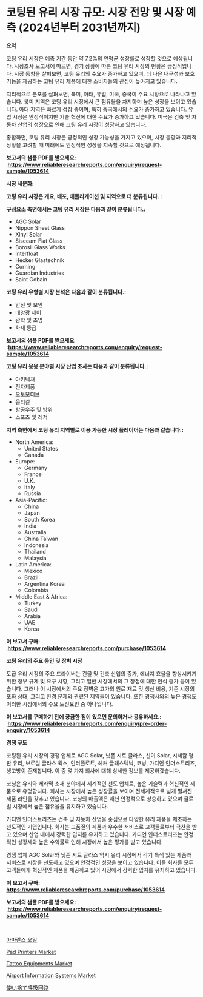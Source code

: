 <p><h1>코팅된 유리 시장 규모: 시장 전망 및 시장 예측 (2024년부터 2031년까지)</h1></p><p><strong>요약</strong></p>
<p><p>코팅 유리 시장은 예측 기간 동안 약 7.2%의 연평균 성장률로 성장할 것으로 예상됩니다. 시장조사 보고서에 따르면, 경기 상황에 따른 코팅 유리 시장의 현황은 긍정적입니다. 시장 동향을 살펴보면, 코팅 유리의 수요가 증가하고 있으며, 더 나은 내구성과 보호 기능을 제공하는 코팅 유리 제품에 대한 소비자들의 관심이 높아지고 있습니다.</p><p>지리적으로 분포를 살펴보면, 북미, 아태, 유럽, 미국, 중국이 주요 시장으로 나타나고 있습니다. 북미 지역은 코팅 유리 시장에서 큰 점유율을 차지하며 높은 성장을 보이고 있습니다. 아태 지역은 빠르게 성장 중이며, 특히 중국에서의 수요가 증가하고 있습니다. 유럽 시장은 안정적이지만 기술 혁신에 대한 수요가 증가하고 있습니다. 미국은 건축 및 자동차 산업의 성장으로 인해 코팅 유리 시장이 성장하고 있습니다.</p><p>종합하면, 코팅 유리 시장은 긍정적인 성장 가능성을 가지고 있으며, 시장 동향과 지리적 상황을 고려할 때 미래에도 안정적인 성장을 지속할 것으로 예상됩니다.</p></p>
<p><strong>보고서의 샘플 PDF를 받으세요: &nbsp;<a href="https://www.reliableresearchreports.com/enquiry/request-sample/1053614">https://www.reliableresearchreports.com/enquiry/request-sample/1053614</a></strong></p>
<p><strong>시장 세분화:</strong></p>
<p><strong> 코팅 유리 시장은 개요, 배포, 애플리케이션 및 지역으로 더 분류됩니다. :</strong></p>
<p><strong>구성요소 측면에서는 코팅 유리 시장은 다음과 같이 분류됩니다.:</strong></p>
<p><ul><li>AGC Solar</li><li>Nippon Sheet Glass</li><li>Xinyi Solar</li><li>Sisecam Flat Glass</li><li>Borosil Glass Works</li><li>Interfloat</li><li>Hecker Glastechnik</li><li>Corning</li><li>Guardian Industries</li><li>Saint Gobain</li></ul></p>
<p><strong> 코팅 유리 유형별 시장 분석은 다음과 같이 분류됩니다.:</strong></p>
<p><ul><li>안전 및 보안</li><li>태양광 제어</li><li>광학 및 조명</li><li>화재 등급</li></ul></p>
<p><strong>보고서의 샘플 PDF를 받으세요 :<a href="https://www.reliableresearchreports.com/enquiry/request-sample/1053614">https://www.reliableresearchreports.com/enquiry/request-sample/1053614</a></strong></p>
<p><strong> 코팅 유리 응용 분야별 시장 산업 조사는 다음과 같이 분류됩니다.:</strong></p>
<p><ul><li>아키텍처</li><li>전자제품</li><li>오토모티브</li><li>옵티컬</li><li>항공우주 및 방위</li><li>스포츠 및 레저</li></ul></p>
<p><strong>지역 측면에서 코팅 유리 지역별로 이용 가능한 시장 플레이어는 다음과 같습니다.:</strong></p>
<p><ul>
    <li>
        North America:
        <ul>
            <li>United States</li>
            <li>Canada</li>
        </ul>
    </li>
    <li>
        Europe:
        <ul>
            <li>Germany</li>
            <li>France</li>
            <li>U.K.</li>
            <li>Italy</li>
            <li>Russia</li>
        </ul>
    </li>
    <li>
        Asia-Pacific:
        <ul>
            <li>China</li>
            <li>Japan</li>
            <li>South Korea</li>
            <li>India</li>
            <li>Australia</li>
            <li>China Taiwan</li>
            <li>Indonesia</li>
            <li>Thailand</li>
            <li>Malaysia</li>
        </ul>
    </li>
    <li>
        Latin America:
        <ul>
            <li>Mexico</li>
            <li>Brazil</li>
            <li>Argentina Korea</li>
            <li>Colombia</li>
        </ul>
    </li>
    <li>
        Middle East & Africa:
        <ul>
            <li>Turkey</li>
            <li>Saudi</li>
            <li>Arabia</li>
            <li>UAE</li>
            <li>Korea</li>
        </ul>
    </li>
    </ul></p>
<p><strong>이 보고서 구매: &nbsp;<a href="https://www.reliableresearchreports.com/purchase/1053614">https://www.reliableresearchreports.com/purchase/1053614</a></strong></p>
<p><strong>코팅 유리의 주요 동인 및 장벽 시장</strong></p>
<p><p>도급 유리 시장의 주요 드라이버는 건물 및 건축 산업의 증가, 에너지 효율을 향상시키기 위한 정부 규제 및 요구 사항, 그리고 일반 시장에서의 그 장점에 대한 인식 증가 등이 있습니다. 그러나 이 시장에서의 주요 장벽은 고가의 원료 재료 및 생산 비용, 기존 시장의 포화 상태, 그리고 환경 문제와 관련된 제약들이 있습니다. 또한 경쟁사와의 높은 경쟁도 이러한 시장에서의 주요 도전요인 중 하나입니다.</p></p>
<p><strong>이 보고서를 구매하기 전에 궁금한 점이 있으면 문의하거나 공유하세요.: &nbsp;<a href="https://www.reliableresearchreports.com/enquiry/pre-order-enquiry/1053614">https://www.reliableresearchreports.com/enquiry/pre-order-enquiry/1053614</a></strong></p>
<p><strong>경쟁 구도</strong></p>
<p><p>코팅된 유리 시장의 경쟁 업체로 AGC Solar, 닛폰 시트 글라스, 신이 Solar, 시세캄 평판 유리, 보로실 글라스 웍스, 인터플로트, 헤커 글래스텍닉, 코닝, 가디언 인더스트리즈, 생고방이 존재합니다. 이 중 몇 가지 회사에 대해 상세한 정보를 제공하겠습니다.</p><p>코닝은 유리와 세라믹 소재 분야에서 세계적인 선도 업체로, 높은 기술력과 혁신적인 제품으로 유명합니다. 회사는 시장에서 높은 성장률을 보이며 전세계적으로 넓게 펼쳐진 제품 라인을 갖추고 있습니다. 코닝의 매출액은 매년 안정적으로 상승하고 있으며 글로벌 시장에서 높은 점유율을 유지하고 있습니다.</p><p>가디언 인더스트리즈는 건축 및 자동차 산업을 중심으로 다양한 유리 제품을 제조하는 선도적인 기업입니다. 회사는 고품질의 제품과 우수한 서비스로 고객들로부터 극찬을 받고 있으며 산업 내에서 강력한 입지를 유지하고 있습니다. 가디언 인더스트리즈는 안정적인 성장세와 높은 수익률로 인해 시장에서 높은 평가를 받고 있습니다.</p><p>경쟁 업체 AGC Solar와 닛폰 시트 글라스 역시 유리 시장에서 각기 특색 있는 제품과 서비스로 시장을 선도하고 있으며 안정적인 성장을 보이고 있습니다. 이들 회사들 모두 고객들에게 혁신적인 제품을 제공하고 있어 시장에서 강력한 입지를 유지하고 있습니다.</p></p>
<p><strong>이 보고서 구매: &nbsp; <a href="https://www.reliableresearchreports.com/purchase/1053614">https://www.reliableresearchreports.com/purchase/1053614</a></strong></p>
<p><strong>보고서의 샘플 PDF를 받으세요: &nbsp;<a href="https://www.reliableresearchreports.com/enquiry/request-sample/1053614">https://www.reliableresearchreports.com/enquiry/request-sample/1053614</a></strong><strong></strong></p>
<p>&nbsp;</p>
<p><p><a href="https://github.com/laholand/Market-Research-Report-List-3/blob/main/62978674339.md">아마란스 오일</a></p><p><a href="https://view.publitas.com/reportprime-1/pad-printers-market-provides-detailed-segmentation-of-this-market-based-on-type-application-and-region-and-forecast-for-the-period-from-2024-2031/">Pad Printers Market</a></p><p><a href="https://github.com/vimar16th/Market-Research-Report-List-3/blob/main/tattoo-equipments-market.md">Tattoo Equipments Market</a></p><p><a href="https://view.publitas.com/reportprime-1/airport-information-systems-market-size-reflecting-a-forecast-till-2031-market-by-type-by-application-and-by-geography/">Airport Information Systems Market</a></p><p><a href="https://github.com/zjkmgcs938405/Market-Research-Report-List-1/blob/main/63294574827.md">使い捨て呼吸回路</a></p></p>